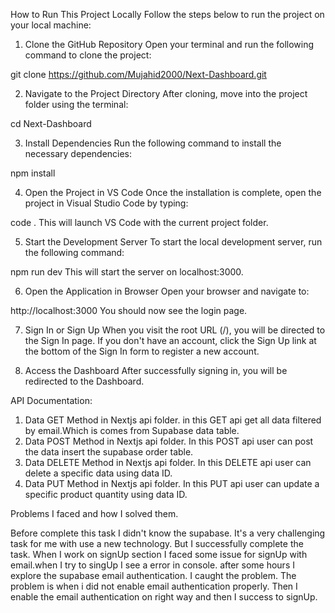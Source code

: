 How to Run This Project Locally
Follow the steps below to run the project on your local machine:

1. Clone the GitHub Repository
Open your terminal and run the following command to clone the project:

git clone https://github.com/Mujahid2000/Next-Dashboard.git

2. Navigate to the Project Directory
After cloning, move into the project folder using the terminal:

cd Next-Dashboard

3. Install Dependencies
Run the following command to install the necessary dependencies:

npm install

4. Open the Project in VS Code
Once the installation is complete, open the project in Visual Studio Code by typing:

code .
This will launch VS Code with the current project folder.

5. Start the Development Server
To start the local development server, run the following command:

npm run dev
This will start the server on localhost:3000.

6. Open the Application in Browser
Open your browser and navigate to:

http://localhost:3000
You should now see the login page.

7. Sign In or Sign Up
When you visit the root URL (/), you will be directed to the Sign In page.
If you don't have an account, click the Sign Up link at the bottom of the Sign In form to register a new account.

8. Access the Dashboard
After successfully signing in, you will be redirected to the Dashboard.


API Documentation:
1. Data GET Method in Nextjs api folder. in this GET api get all data filtered by email.Which is comes from Supabase data table.
2. Data POST Method in Nextjs api folder. In this POST api user can post the data insert the supabase order table.
3. Data DELETE Method in Nextjs api folder. In this DELETE api user can delete a specific data using data ID.
4. Data PUT Method in Nextjs api folder. In this PUT api user can update a specific product quantity using data ID. 


Problems I faced and how I solved them.

Before complete this task I didn't know the supabase. It's a very challenging task for me with use a new technology. But I successfully complete the task. When I work on signUp section I faced some issue for signUp with email.when I try to singUp I see a error in console. after some hours I explore the supabase email authentication. I caught the problem. The problem is when i did not enable email authentication properly. Then I enable the email authentication on right way and then I success to signUp.
